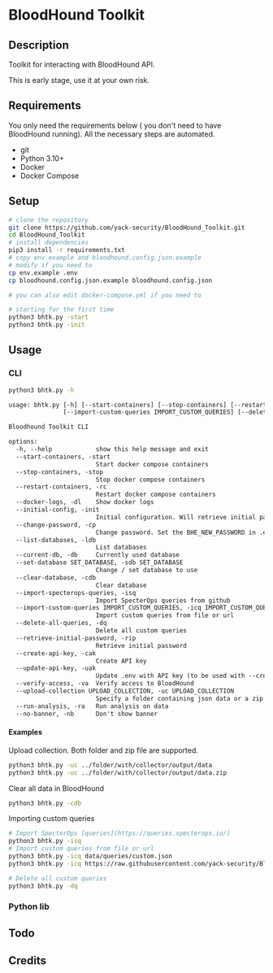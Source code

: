# BloodHound Toolkit

## Description

Toolkit for interacting with BloodHound API.

This is early stage, use it at your own risk.

## Requirements

You only need the requirements below ( you don't need to have BloodHound running). All the necessary steps are automated.

- git
- Python 3.10+
- Docker
- Docker Compose

## Setup

```bash
# clone the repository
git clone https://github.com/yack-security/BloodHound_Toolkit.git
cd BloodHound_Toolkit
# install dependencies
pip3 install -r requirements.txt
# copy env.example and bloodhound.config.json.example
# modify if you need to
cp env.example .env
cp bloodhound.config.json.example bloodhound.config.json

# you can also edit docker-compose.yml if you need to

# starting for the first time
python3 bhtk.py -start
python3 bhtk.py -init
```

## Usage

### CLI

```bash
python3 bhtk.py -h
```

```txt
usage: bhtk.py [-h] [--start-containers] [--stop-containers] [--restart-containers] [--docker-logs] [--initial-config] [--change-password] [--list-databases] [--current-db] [--set-database SET_DATABASE] [--clear-database] [--import-specterops-queries]
               [--import-custom-queries IMPORT_CUSTOM_QUERIES] [--delete-all-queries] [--retrieve-initial-password] [--create-api-key] [--update-api-key] [--verify-access] [--upload-collection UPLOAD_COLLECTION] [--run-analysis] [--no-banner]

Bloodhound Toolkit CLI

options:
  -h, --help            show this help message and exit
  --start-containers, -start
                        Start docker compose containers
  --stop-containers, -stop
                        Stop docker compose containers
  --restart-containers, -rc
                        Restart docker compose containers
  --docker-logs, -dl    Show docker logs
  --initial-config, -init
                        Initial configuration. Will retrieve initial password, change password, create api key and update .env
  --change-password, -cp
                        Change password. Set the BHE_NEW_PASSWORD in .env. To be used after initial configuration
  --list-databases, -ldb
                        List databases
  --current-db, -db     Currently used database
  --set-database SET_DATABASE, -sdb SET_DATABASE
                        Change / set database to use
  --clear-database, -cdb
                        Clear database
  --import-specterops-queries, -isq
                        Import SpecterOps queries from github
  --import-custom-queries IMPORT_CUSTOM_QUERIES, -icq IMPORT_CUSTOM_QUERIES
                        Import custom queries from file or url
  --delete-all-queries, -dq
                        Delete all custom queries
  --retrieve-initial-password, -rip
                        Retrieve initial password
  --create-api-key, -cak
                        Create API key
  --update-api-key, -uak
                        Update .env with API key (to be used with --create-api-key)
  --verify-access, -va  Verify access to BloodHound
  --upload-collection UPLOAD_COLLECTION, -uc UPLOAD_COLLECTION
                        Specify a folder containing json data or a zip file
  --run-analysis, -ra   Run analysis on data
  --no-banner, -nb      Don't show banner
```

#### Examples

Upload collection. Both folder and zip file are supported.

```bash
python3 bhtk.py -uc ../folder/with/collector/output/data
python3 bhtk.py -uc ../folder/with/collector/output/data.zip
```

Clear all data in BloodHound

```bash
python3 bhtk.py -cdb
```

Importing custom queries

```bash
# Import SpecterOps [queries](https://queries.specterops.io/)
python3 bhtk.py -isq
# Import custom queries from file or url
python3 bhtk.py -icq data/queries/custom.json
python3 bhtk.py -icq https://raw.githubusercontent.com/yack-security/BloodHound_Toolkit/main/data/queries/custom.json

# Delete all custom queries
python3 bhtk.py -dq
```

### Python lib

## Todo

## Credits
